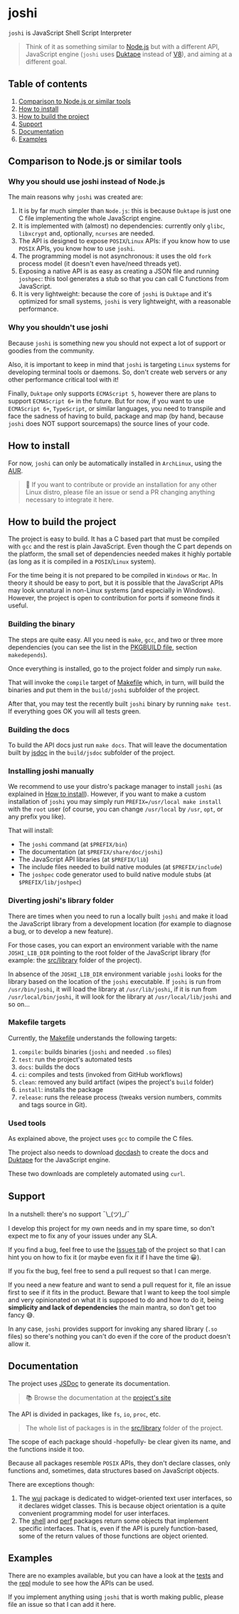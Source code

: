 # joshi

`joshi` is JavaScript Shell Script Interpreter

> Think of it as something similar to [Node.js](https://nodejs.org/) but with a
> different API, JavaScript engine (`joshi` uses 
> [Duktape](https://duktape.org/) instead of 
> [V8](https://nodejs.dev/learn/the-v8-javascript-engine)), and aiming at a
> different goal.

## Table of contents

1. [Comparison to Node.js or similar tools](#comparison-to-nodejs-or-similar-tools)
2. [How to install](#how-to-install)
3. [How to build the project](#how-to-build-the-project)
4. [Support](#support)
5. [Documentation](#documentation)
6. [Examples](#examples)

## Comparison to Node.js or similar tools

### Why you should use joshi instead of Node.js

The main reasons why `joshi` was created are:

1. It is by far much simpler than `Node.js`: this is because `Duktape` is just
   one C file implementing the whole JavaScript engine.
2. It is implemented with (almost) no dependencies: currently only `glibc`,
   `libxcrypt` and, optionally, `ncurses` are needed.
3. The API is designed to expose `POSIX`/`Linux` APIs: if you know how to use
   `POSIX` APIs, you know how to use `joshi`.
4. The programming model is not asynchronous: it uses the old `fork` process
   model (it doesn't even have/need threads yet).
5. Exposing a native API is as easy as creating a JSON file and running
   `joshpec`: this tool generates a stub so that you can call C functions from
   JavaScript.
6. It is very lightweight: because the core of `joshi` is `Duktape` and it's
   optimized for small systems, `joshi` is very lightweight, with a reasonable 
   performance.

### Why you shouldn't use joshi

Because `joshi` is something new you should not expect a lot of support or
goodies from the community.

Also, it is important to keep in mind that `joshi` is targeting `Linux` systems
for developing terminal tools or daemons. So, don't create web servers or any
other performance critical tool with it!

Finally, `Duktape` only supports `ECMAScript 5`, however there are plans to 
support `ECMAScript 6+` in the future. But for now, if you want to use
`ECMAScript 6+`, `TypeScript`, or similar languages, you need to transpile and
face the sadness of having to build, package and map (by hand, because `joshi`
does NOT support sourcemaps) the source lines of your code.

## How to install

For now, `joshi` can only be automatically installed in `ArchLinux`, using the
[AUR](https://aur.archlinux.org/packages/joshi).

> 👀 If you want to contribute or provide an installation for any other Linux
> distro, please file an issue or send a PR changing anything necessary to
> integrate it here.

## How to build the project

The project is easy to build. It has a C based part that must be compiled with
`gcc` and the rest is plain JavaScript. Even though the C part depends on the 
platform, the small set of dependencies needed makes it highly portable (as long
as it is compiled in a `POSIX`/`Linux` system).

For the time being it is not prepared to be compiled in `Windows` or `Mac`. In
theory it should be easy to port, but it is possible that the JavaScript APIs
may look unnatural in non-Linux systems (and especially in Windows). However,
the project is open to contribution for ports if someone finds it useful.

### Building the binary

The steps are quite easy. All you need is `make`, `gcc`, and two or three more
dependencies (you can see the list in the 
[PKGBUILD file](https://aur.archlinux.org/cgit/aur.git/tree/PKGBUILD?h=joshi),
section `makedepends`).

Once everything is installed, go to the project folder and simply run `make`.

That will invoke the `compile` target of
[Makefile](https://github.com/izaera/joshi/blob/master/src/Makefile) which, in 
turn, will build the binaries and put them in the `build/joshi` subfolder of the
project.

After that, you may test the recently built `joshi` binary by running
`make test`. If everything goes OK you will all tests green.

### Building the docs

To build the API docs just run `make docs`. That will leave the documentation 
built by [jsdoc](https://jsdoc.app/) in the `build/jsdoc` subfolder of the
project.

### Installing joshi manually

We recommend to use your distro's package manager to install `joshi` (as
explained in [How to install](#how-to-install)). However, if you want to make a
custom installation of `joshi` you may simply run
`PREFIX=/usr/local make install` with the `root` user (of course, you can change
`/usr/local` by `/usr`, `opt`, or any prefix you like).

That will install:

- The `joshi` command (at `$PREFIX/bin`)
- The documentation (at `$PREFIX/share/doc/joshi`)
- The JavaScript API libraries (at `$PREFIX/lib`)
- The include files needed to build native modules (at `$PREFIX/include`)
- The `joshpec` code generator used to build native module stubs (at 
  `$PREFIX/lib/joshpec`)

### Diverting joshi's library folder

There are times when you need to run a locally built `joshi` and make it load 
the JavaScript library from a development location (for example to diagnose a
bug, or to develop a new feature). 

For those cases, you can export an environment variable with the name
`JOSHI_LIB_DIR` pointing to the root folder of the JavaScript library
(for example: the [src/library](./tree/master/src/library) folder of the
project).

In absence of the `JOSHI_LIB_DIR` environment variable `joshi` looks for the
library based on the location of the `joshi` executable. If `joshi` is run from
`/usr/bin/joshi`, it will load the library at `/usr/lib/joshi`, if it is run
from `/usr/local/bin/joshi`, it will look for the library at
`/usr/local/lib/joshi` and so on...

### Makefile targets

Currently, the
[Makefile](https://github.com/izaera/joshi/blob/master/src/Makefile) understands
the following targets:

1. `compile`: builds binaries (`joshi` and needed `.so` files)
2. `test`: run the project's automated tests
3. `docs`: builds the docs
4. `ci`: compiles and tests (invoked from GitHub workflows)
5. `clean`: removed any build artifact (wipes the project's `build` folder)
6. `install`: installs the package
7. `release`: runs the release process (tweaks version numbers, commits and tags
   source in Git).

### Used tools

As explained above, the project uses `gcc` to compile the C files. 

The project also needs to download [docdash](https://github.com/clenemt/docdash)
to create the docs and [Duktape](https://github.com/svaarala/duktape) for the
JavaScript engine.

These two downloads are completely automated using `curl`.

## Support

In a nutshell: there's no support ¯\\\_(ツ)\_/¯

I develop this project for my own needs and in my spare time, so don't expect me
to fix any of your issues under any SLA.

If you find a bug, feel free to use the 
[Issues tab](https://github.com/izaera/joshi/issues) of the project so that I
can hint you on how to fix it (or maybe even fix it if I have the time 😀).

If you fix the bug, feel free to send a pull request so that I can merge.

If you need a new feature and want to send a pull request for it, file an issue 
first to see if it fits in the product. Beware that I want to keep the tool
simple and very opinionated on what it is supposed to do and how to do it, being
**simplicity and lack of dependencies** the main mantra, so don't get too fancy
😅.

In any case, `joshi` provides support for invoking any shared library (`.so` 
files) so there's nothing you can't do even if the core of the product doesn't 
allow it.

## Documentation

The project uses [JSDoc](https://jsdoc.app/) to generate its documentation. 

> 📚 Browse the documentation at the
> [project's site](https://izaera.github.io/joshi)

The API is divided in packages, like `fs`, `io`, `proc`, etc. 

> The whole list of packages is in the [src/library](./tree/master/src/library)
> folder of the project.

The scope of each package should -hopefully- be clear given its name, and the 
functions inside it too. 

Because all packages resemble `POSIX` APIs, they don't declare classes, only 
functions and, sometimes, data structures based on JavaScript objects.

There are exceptions though: 

1. The [wui](./tree/master/src/dist/usr/lib/joshi/wui) package is dedicated to
   widget-oriented text user interfaces, so it declares widget classes. This is
   because object orientation is a quite convenient programming model for user
   interfaces.
2. The [shell](./tree/master/src/dist/usr/lib/joshi/shell) and 
   [perf](./tree/master/src/dist/usr/lib/joshi/perf) packages return some
   objects that implement specific interfaces. That is, even if the API is
   purely function-based, some of the return values of those functions are 
   object oriented.

## Examples

There are no examples available, but you can have a look at the
[tests](./tree/master/src/tests) and the 
[repl](./blob/master/src/dist/usr/lib/joshi/repl.js) module to see how the APIs
can be used.

If you implement anything using `joshi` that is worth making public, please file
an issue so that I can add it here.
